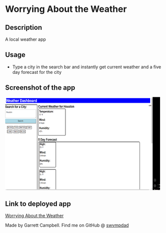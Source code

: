 

# Worrying About the Weather

## Description

A local weather app

## Usage

- Type a city in the search bar and instantly get current weather and a five day forecast for the city

## Screenshot of the app
<img src='./assets/images/snapshot.png' height='300px' width='500px'>

## Link to deployed app
[Worrying About the Weather](https://swvmpdad.github.io/worry-bout-weather)

Made by Garrett Campbell.
Find me on GitHub @ [swvmpdad](https://github.com/swvmpdad)
